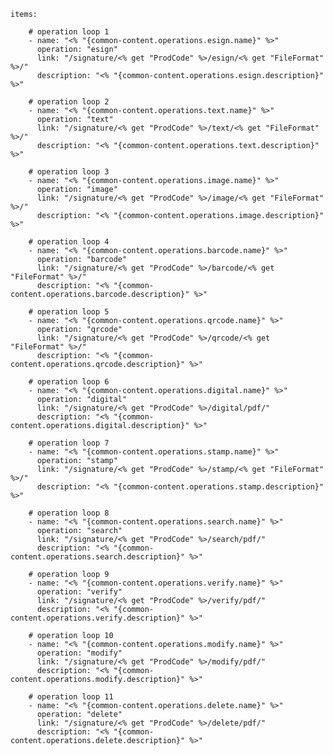     items: 
          
        # operation loop 1
        - name: "<% "{common-content.operations.esign.name}" %>"
          operation: "esign"
          link: "/signature/<% get "ProdCode" %>/esign/<% get "FileFormat" %>/"
          description: "<% "{common-content.operations.esign.description}" %>"

        # operation loop 2
        - name: "<% "{common-content.operations.text.name}" %>"
          operation: "text"
          link: "/signature/<% get "ProdCode" %>/text/<% get "FileFormat" %>/"
          description: "<% "{common-content.operations.text.description}" %>"

        # operation loop 3
        - name: "<% "{common-content.operations.image.name}" %>"
          operation: "image"
          link: "/signature/<% get "ProdCode" %>/image/<% get "FileFormat" %>/"
          description: "<% "{common-content.operations.image.description}" %>"

        # operation loop 4
        - name: "<% "{common-content.operations.barcode.name}" %>"
          operation: "barcode"
          link: "/signature/<% get "ProdCode" %>/barcode/<% get "FileFormat" %>/"
          description: "<% "{common-content.operations.barcode.description}" %>"

        # operation loop 5
        - name: "<% "{common-content.operations.qrcode.name}" %>"
          operation: "qrcode"
          link: "/signature/<% get "ProdCode" %>/qrcode/<% get "FileFormat" %>/"
          description: "<% "{common-content.operations.qrcode.description}" %>"
          
        # operation loop 6
        - name: "<% "{common-content.operations.digital.name}" %>"
          operation: "digital"
          link: "/signature/<% get "ProdCode" %>/digital/pdf/"
          description: "<% "{common-content.operations.digital.description}" %>"

        # operation loop 7
        - name: "<% "{common-content.operations.stamp.name}" %>"
          operation: "stamp"
          link: "/signature/<% get "ProdCode" %>/stamp/<% get "FileFormat" %>/"
          description: "<% "{common-content.operations.stamp.description}" %>"
          
        # operation loop 8
        - name: "<% "{common-content.operations.search.name}" %>"
          operation: "search"
          link: "/signature/<% get "ProdCode" %>/search/pdf/"
          description: "<% "{common-content.operations.search.description}" %>"
          
        # operation loop 9
        - name: "<% "{common-content.operations.verify.name}" %>"
          operation: "verify"
          link: "/signature/<% get "ProdCode" %>/verify/pdf/"
          description: "<% "{common-content.operations.verify.description}" %>"
          
        # operation loop 10
        - name: "<% "{common-content.operations.modify.name}" %>"
          operation: "modify"
          link: "/signature/<% get "ProdCode" %>/modify/pdf/"
          description: "<% "{common-content.operations.modify.description}" %>"
          
        # operation loop 11
        - name: "<% "{common-content.operations.delete.name}" %>"
          operation: "delete"
          link: "/signature/<% get "ProdCode" %>/delete/pdf/"
          description: "<% "{common-content.operations.delete.description}" %>"
          